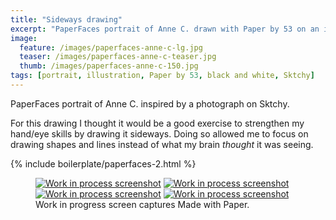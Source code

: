 ```yaml
---
title: "Sideways drawing"
excerpt: "PaperFaces portrait of Anne C. drawn with Paper by 53 on an iPad."
image: 
  feature: /images/paperfaces-anne-c-lg.jpg
  teaser: /images/paperfaces-anne-c-teaser.jpg
  thumb: /images/paperfaces-anne-c-150.jpg
tags: [portrait, illustration, Paper by 53, black and white, Sktchy]
---
```


PaperFaces portrait of Anne C. inspired by a photograph on Sktchy.

For this drawing I thought it would be a good exercise to strengthen my hand/eye skills by drawing it sideways. Doing so allowed me to focus on drawing shapes and lines instead of what my brain *thought* it was seeing.

{% include boilerplate/paperfaces-2.html %}

<figure class="third">
  <a href="{{ site.url }}/images/paperfaces-anne-c-process-1-lg.jpg"><img src="{{ site.url }}/images/paperfaces-anne-c-process-1-600.jpg" alt="Work in process screenshot"></a>
  <a href="{{ site.url }}/images/paperfaces-anne-c-process-2-lg.jpg"><img src="{{ site.url }}/images/paperfaces-anne-c-process-2-600.jpg" alt="Work in process screenshot"></a>
  <a href="{{ site.url }}/images/paperfaces-anne-c-process-3-lg.jpg"><img src="{{ site.url }}/images/paperfaces-anne-c-process-3-600.jpg" alt="Work in process screenshot"></a>
  <a href="{{ site.url }}/images/paperfaces-anne-c-process-4-lg.jpg"><img src="{{ site.url }}/images/paperfaces-anne-c-process-4-600.jpg" alt="Work in process screenshot"></a>
  <figcaption>Work in progress screen captures Made with Paper.</figcaption>
</figure>
